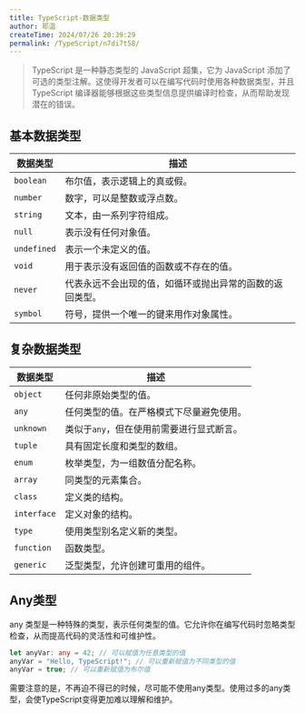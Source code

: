 ```yaml
---
title: TypeScript-数据类型
author: 耶温
createTime: 2024/07/26 20:39:29
permalink: /TypeScript/n7di7t58/
---
```



> TypeScript 是一种静态类型的 JavaScript 超集，它为 JavaScript 添加了可选的类型注解。这使得开发者可以在编写代码时使用各种数据类型，并且 TypeScript 编译器能够根据这些类型信息提供编译时检查，从而帮助发现潜在的错误。

## 基本数据类型

| 数据类型          | 描述                                                         |
|-----------------|------------------------------------------------------------|
| `boolean`       | 布尔值，表示逻辑上的真或假。                                   |
| `number`        | 数字，可以是整数或浮点数。                                     |
| `string`        | 文本，由一系列字符组成。                                       |
| `null`          | 表示没有任何对象值。                                           |
| `undefined`     | 表示一个未定义的值。                                           |
| `void`          | 用于表示没有返回值的函数或不存在的值。                         |
| `never`         | 代表永远不会出现的值，如循环或抛出异常的函数的返回类型。       |
| `symbol`        | 符号，提供一个唯一的键来用作对象属性。                           |

## 复杂数据类型

| 数据类型          | 描述                                                         |
|-----------------|------------------------------------------------------------|
| `object`        | 任何非原始类型的值。                                           |
| `any`           | 任何类型的值。在严格模式下尽量避免使用。                         |
| `unknown`       | 类似于`any`，但在使用前需要进行显式断言。                       |
| `tuple`         | 具有固定长度和类型的数组。                                     |
| `enum`          | 枚举类型，为一组数值分配名称。                                 |
| `array`         | 同类型的元素集合。                                             |
| `class`         | 定义类的结构。                                                 |
| `interface`     | 定义对象的结构。                                               |
| `type`          | 使用类型别名定义新的类型。                                     |
| `function`      | 函数类型。                                                     |
| `generic`       | 泛型类型，允许创建可重用的组件。                               |    



## Any类型

any 类型是一种特殊的类型，表示任何类型的值。它允许你在编写代码时忽略类型检查，从而提高代码的灵活性和可维护性。

```typescript
let anyVar: any = 42; // 可以赋值为任意类型的值
anyVar = "Hello, TypeScript!"; // 可以重新赋值为不同类型的值
anyVar = true; // 可以重新赋值为布尔值
```
需要注意的是，不再迫不得已的时候，尽可能不使用any类型。使用过多的any类型，会使TypeScript变得更加难以理解和维护。
